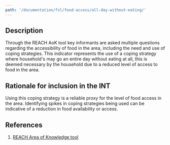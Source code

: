 ```yaml
---
path: '/documentation/fsl/food-access/all-day-without-eating/'
---
```


## Description

Through the REACH AoK tool key informants are asked multiple questions regarding the accessibility of food in the area, including the need and use of coping strategies. This indicator represents the use of a coping strategy where household's may go an entire day without eating at all, this is deemed necessary by the household due to a reduced level of access to food in the area.

## Rationale for inclusion in the INT

Using this coping strategy is a reliable proxy for the level of food access in the area. Identifying spikes in coping strategies being used can be indicative of a reduction in food availability or access.

## References

1. [REACH Area of Knowledge tool](https://www.impact-repository.org/document/reach/de16db5a/reach_ssd_terms_of_references_assessment_of_hard_to_reach_areas_2_november_2018.pdf)
